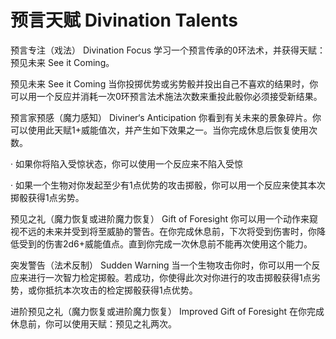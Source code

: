 # 预言天赋 Divination Talents

预言专注（戏法） Divination Focus
学习一个预言传承的0环法术，并获得天赋：预见未来 See it Coming。

预见未来 See it Coming
当你投掷优势或劣势骰并投出自己不喜欢的结果时，你可以用一个反应并消耗一次0环预言法术施法次数来重投此骰你必须接受新结果。

预言家预感（魔力感知） Diviner‘s Anticipation
你看到有关未来的景象碎片。你可以使用此天赋1+威能值次，并产生如下效果之一。当你完成休息后恢复使用次数。

· 如果你将陷入受惊状态，你可以使用一个反应来不陷入受惊

·
如果一个生物对你发起至少有1点优势的攻击掷骰，你可以用一个反应来使其本次掷骰获得1点劣势。

预见之礼（魔力恢复或进阶魔力恢复） Gift of Foresight
你可以用一个动作来窥视不远的未来并受到将至威胁的警告。在你完成休息前，下次将受到伤害时，你降低受到的伤害2d6+威能值点。直到你完成一次休息前不能再次使用这个能力。

突发警告（法术反制） Sudden Warning
当一个生物攻击你时，你可以用一个反应来进行一次智力检定掷骰。若成功，你使得此次对你进行的攻击掷骰获得1点劣势，或你抵抗本次攻击的检定掷骰获得1点优势。

进阶预见之礼（魔力恢复或进阶魔力恢复） Improved Gift of Foresight
在你完成休息前，你可以使用天赋：预见之礼两次。

 
